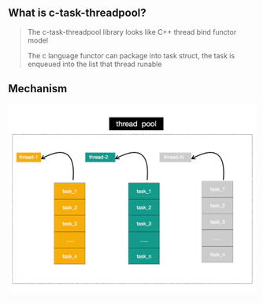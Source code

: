 ## What is c-task-threadpool?

>The c-task-threadpool library looks like C++ thread bind functor model
>
>The c language functor can package into task struct, the task is enqueued into the list that thread runable

## Mechanism
![Mechanism](https://github.com/woodywanghg/gitpicture/blob/master/threadpool.png)
